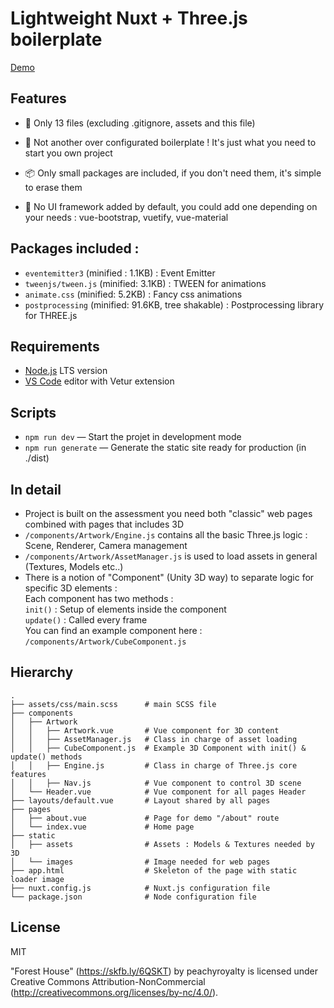 
# Lightweight Nuxt + Three.js boilerplate

<a href="http://nuxt-threejs-starter-pack.anat.fr/">Demo</a>

## Features
- :balloon: Only 13 files (excluding .gitignore, assets and this file)  
  
- :place_of_worship: Not another over configurated boilerplate ! It's just what you need to start you own project  
- :package: Only small packages are included, if you don't need them, it's simple to erase them  
- :art: No UI framework added by default, you could add one depending on your needs : vue-bootstrap, vuetify, vue-material  

## Packages included :  
- `eventemitter3` (minified : 1.1KB) : Event Emitter
- `tweenjs/tween.js` (minified: 3.1KB) : TWEEN for animations
- `animate.css` (minified: 5.2KB) : Fancy css animations
- `postprocessing` (minified: 91.6KB, tree shakable) : Postprocessing library for THREE.js

## Requirements

- [Node.js](https://nodejs.org/) LTS version
- [VS Code](https://code.visualstudio.com/) editor with Vetur extension

## Scripts

- `npm run dev` — Start the projet in development mode
- `npm run generate` — Generate the static site ready for production (in ./dist)

## In detail

- Project is built on the assessment you need both "classic" web pages combined with pages that includes 3D
- `/components/Artwork/Engine.js` contains all the basic Three.js logic : Scene, Renderer, Camera management
- `/components/Artwork/AssetManager.js` is used to load assets in general (Textures, Models etc..)
- There is a notion of "Component" (Unity 3D way) to separate logic for specific 3D elements :  
Each component has two methods :  
`init()` : Setup of elements inside the component   
`update()` : Called every frame   
You can find an example component here : `/components/Artwork/CubeComponent.js`   

## Hierarchy
    .
    ├── assets/css/main.scss      # main SCSS file
    ├── components
    │   ├── Artwork  
    │   │   ├── Artwork.vue       # Vue component for 3D content
    │   │   ├── AssetManager.js   # Class in charge of asset loading
    │   │   ├── CubeComponent.js  # Example 3D Component with init() & update() methods
    │   │   ├── Engine.js         # Class in charge of Three.js core features
    │   │   ├── Nav.js            # Vue component to control 3D scene
    │   └── Header.vue            # Vue component for all pages Header
    ├── layouts/default.vue       # Layout shared by all pages
    ├── pages
    │   ├── about.vue             # Page for demo "/about" route
    │   └── index.vue             # Home page
    ├── static
    │   ├── assets                # Assets : Models & Textures needed by 3D
    │   └── images                # Image needed for web pages
    ├── app.html                  # Skeleton of the page with static loader image
    ├── nuxt.config.js            # Nuxt.js configuration file
    └── package.json              # Node configuration file


## License

MIT   
  
"Forest House" (https://skfb.ly/6QSKT) by peachyroyalty is licensed under Creative Commons Attribution-NonCommercial (http://creativecommons.org/licenses/by-nc/4.0/).
